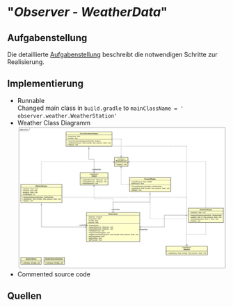 # "*Observer - WeatherData*"

## Aufgabenstellung
Die detaillierte [Aufgabenstellung](TASK.md) beschreibt die notwendigen Schritte zur Realisierung.

## Implementierung
* Runnable  
    Changed main class in `build.gradle` to `mainClassName = ' observer.weather.WeatherStation'`
* Weather Class Diagramm
    ![WeatherClassDiagramm](assets/WeatherClassDiagramm.svg)
* Commented source code
## Quellen
